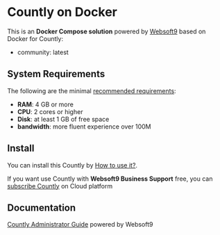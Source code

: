 # Countly on Docker  

This is an **Docker Compose solution** powered by [Websoft9](https://www.websoft9.com) based on Docker for Countly:


 - community:  latest


## System Requirements

The following are the minimal [recommended requirements](https://github.com/countly/docker#recommended-system-requirements):

* **RAM**: 4 GB or more
* **CPU**: 2 cores or higher
* **Disk**: at least 1 GB of free space
* **bandwidth**: more fluent experience over 100M  

## Install

You can install this Countly by [How to use it?](https://github.com/Websoft9/docker-library#how-to-use-it).   

If you want use Countly with **Websoft9 Business Support** free, you can [subscribe Countly](https://www.websoft9.com/apps) on Cloud platform

## Documentation

[Countly Administrator Guide](https://support.websoft9.com/docs/countly) powered by Websoft9